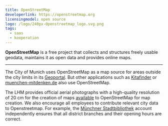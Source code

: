```yaml
---
title: OpenStreetMap
developerlink: https://openstreetmap.org
licensingmodel: open source
logo: /logo/240px-Openstreetmap_logo.svg.png
tags:
  - saas
  - kooperation
---
```


**OpenStreetMap** is a free project that collects and structures freely usable geodata, maintains it as open data and provides online maps.

---

The City of Munich uses OpenStreetMap as a map source for areas outside the city limits in its [Geoportal](geoportal.html).
But other applications such as [Kitafinder](https://kitafinder.muenchen.de/elternportal/de/einrichtungen/karte/ergebnisse) or [muenchen-mitdenken.de](https://muenchen-mitdenken.de/) also use OpenStreetMap.

The LHM provides official aerial photographs with a high-quality resolution of 20 cm for the creation of maps [available](https://github.com/osmlab/editor-layer-index/blob/gh-pages/sources/europe/de/AktuelleLuftbilderDerLandeshauptstadtMuenchen20cm.geojson?short_path=cdc4d8a) to OpenStreetMap for map creation.
We also encourage all employees to contribute relevant city data to Openstreetmap.
For example, the [Münchner Stadtbibliothek](https://www.openstreetmap.org/user/M%C3%BCnchner%20Stadtbibliothek) account independently ensures that all district branches and their opening hours are correct.
